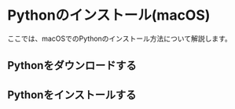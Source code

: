 # Pythonのインストール(macOS)
ここでは、macOSでのPythonのインストール方法について解説します。

## Pythonをダウンロードする

## Pythonをインストールする

